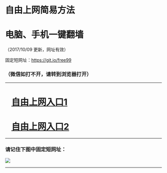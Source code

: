 ﻿# 自由上网简易方法

# 电脑、手机一键翻墙

（2017/10/09 更新，网址有效）

固定短网址：https://git.io/free99

### （微信如打不开，请转到浏览器打开）


***





# &nbsp;&nbsp; <a href="http://ft562423108.fwq-tz-1001.info/fwqtz01.html?t=100900121425 " target="_blank">自由上网入口1</a>
# &nbsp;&nbsp; <a href="http://ft1107611270.fwq-tz-1002.info/fwqtz02.html?t=100900120030 " target="_blank">自由上网入口2</a>
***

### 请记住下图中固定短网址：

<img src="https://s3-us-west-2.amazonaws.com/fwq-1001/yjfq-20170905okok.png" /> 


***

